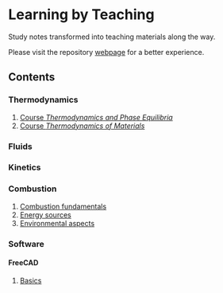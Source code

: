 # Learning by Teaching

Study notes transformed into teaching materials along the way.

Please visit the repository [webpage](https://wallytutor.github.io/learning-by-teaching/) for a better experience.

## Contents

### Thermodynamics

1. [Course *Thermodynamics and Phase Equilibria*](thermodynamics/SOE.XMATSCI0001.md)
1. [Course *Thermodynamics of Materials*](thermodynamics/MITx3.012Tx.md)
### Fluids

### Kinetics

### Combustion

1. [Combustion fundamentals](combustion/combustion-fundamentals.md)
1. [Energy sources](combustion/energy-sources.md)
1. [Environmental aspects](combustion/environmental-aspects.md)

### Software

#### FreeCAD

1. [Basics](software/freecad/basics.md)
